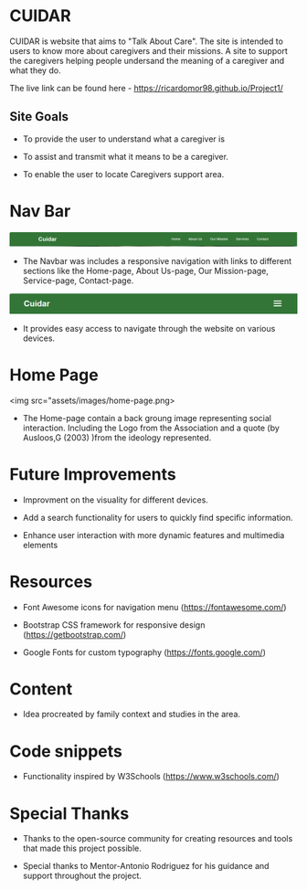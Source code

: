 # CUIDAR

CUIDAR is website that aims to "Talk About Care". The site is intended to users to know more about caregivers and their missions. 
A site to support the caregivers helping people undersand the meaning of a caregiver and what they do.

The live link can be found here - https://ricardomor98.github.io/Project1/

## Site Goals

- To provide the user to understand what a caregiver is

- To assist and transmit what it means to be a caregiver.

- To enable the user to locate Caregivers support area.

# Nav Bar

<img src="assets/images/navbar-fullscreen.png">

- The Navbar was includes a responsive navigation with links to different sections like the Home-page,  About Us-page, Our Mission-page, Service-page, Contact-page. 

<img src="assets/images/navbar-smallscreen.png">

- It provides easy access to navigate through the website on various devices.

# Home Page

<img src="assets/images/home-page.png>

- The Home-page contain a back groung image representing social interaction. Including the Logo from the Association and a quote (by Ausloos,G (2003) )from the ideology represented.

# Future Improvements

- Improvment on the visuality for different devices.

- Add a search functionality for users to quickly find specific information.

- Enhance user interaction with more dynamic features and multimedia elements

# Resources

- Font Awesome icons for navigation menu (https://fontawesome.com/)

- Bootstrap CSS framework for responsive design (https://getbootstrap.com/)

- Google Fonts for custom typography (https://fonts.google.com/)

# Content

- Idea procreated by family context and studies in the area.

# Code snippets

- Functionality inspired by W3Schools (https://www.w3schools.com/)

# Special Thanks

- Thanks to the open-source community for creating resources and tools that made this project possible.

- Special thanks to Mentor-Antonio Rodriguez  for his guidance and support throughout the project.